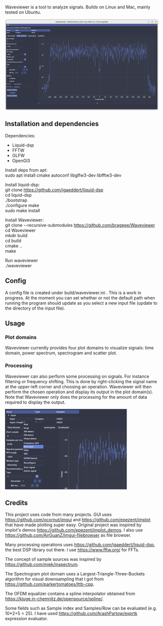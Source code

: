 
Waveviewer is a tool to analyze signals. Builds on Linux and Mac, mainly tested on Ubuntu.

<img src="gui/Images/screenshot1.png" alt="Power spectrum" width="600" height="300">

## Installation and dependencies ##

Dependencies:
- Liquid-dsp
- FFTW
- GLFW
- OpenGl3

Install deps from apt:  
sudo apt install cmake autoconf libglfw3-dev libfftw3-dev 

Install liquid-dsp:  
git clone https://github.com/jgaeddert/liquid-dsp  
cd liquid-dsp  
./bootstrap  
./configure 
make  
sudo make install  

Install Waveviewer:  
git clone --recursive-submodules https://github.com/brageee/Waveviewer  
cd Waveviewer  
mkdir build  
cd build  
cmake ..  
make  

Run waveviewer  
./waveviewer

## Config ##
A config file is created under build/waveviewer.ini . This is a work in progress. At the moment you can set whether or not the default path when running the program should update as you select a new input file (update to the directory of the input file).

## Usage ##

### Plot domains ###
Waveviewer currently provides four plot domains to visualize signals: time domain, power spectrum, spectrogram and scatter plot.

### Processing ###
Waveviewer can also perform some processing on signals. For instance filtering or frequency shifting. This is done by right-clicking the signal name at the upper-left corner and choosing an operation. Waveviewer will then perform the chosen operation and display its output in the plot domain(s). Note that Waveviewer only does the processing for the amount of data required to display the output.

<img src="gui/Images/screenshot2.png" alt="Power spectrum" width="400" height="264">

## Credits ##
This project uses code from many projects. GUI uses https://github.com/ocornut/imgui and https://github.com/epezent/implot that have made plotting super easy. Original project was inspired by implot's demos https://github.com/epezent/implot_demos.  I also use https://github.com/AirGuanZ/imgui-filebrowser as file browser.

Many processing operations uses https://github.com/jgaeddert/liquid-dsp, the best DSP library out there. I use https://www.fftw.org/ for FFTs.

The concept of sample sources was inspired by https://github.com/miek/inspectrum. 

The Spectrogram plot domain uses a Largest-Triangle-Three-Buckets algorithm for visual downsampling that I got from https://github.com/parkertomatoes/lttb-cpp.

The OFDM equalizer contains a spline interpolator obtained from https://kluge.in-chemnitz.de/opensource/spline/.

Some fields such as Sample index and Samples/Row can be evaluated (e.g. 10*2+5 = 25). I have used https://github.com/ArashPartow/exprtk expression evaluator.